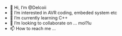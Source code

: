 - 👋 Hi, I’m @Delcoii
- 👀 I’m interested in AVR coding, embeded system etc
- 🌱 I’m currently learning C++
- 💞️ I’m looking to collaborate on ... mol?lu
- 📫 How to reach me ...

<!---
Delcoii/Delcoii is a ✨ special ✨ repository because its `README.md` (this file) appears on your GitHub profile.
You can click the Preview link to take a look at your changes.
--->
